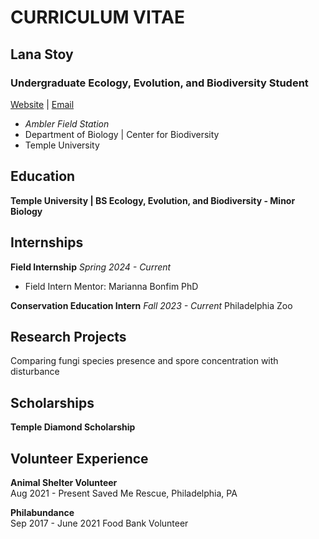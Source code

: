 # **CURRICULUM VITAE**
## **Lana Stoy**
### **Undergraduate Ecology, Evolution, and Biodiversity Student**
[Website](https://www.linkedin.com/in/lana-stoy) | [Email](mailto:lana.stoy@temple.edu)
- _Ambler Field Station_ 
- Department of Biology | Center for Biodiversity
- Temple University

## Education
**Temple University | BS Ecology, Evolution, and Biodiversity - Minor Biology**

## Internships																								
**Field Internship** 
*Spring 2024 - Current*
- Field Intern Mentor: Marianna Bonfim PhD

**Conservation Education Intern**
*Fall 2023 - Current*
Philadelphia Zoo

## Research Projects
Comparing fungi species presence and spore concentration with disturbance



## Scholarships
**Temple Diamond Scholarship** 

## Volunteer Experience
**Animal Shelter Volunteer**									
Aug 2021 - Present
Saved Me Rescue, Philadelphia, PA

**Philabundance**										
Sep 2017 - June 2021
Food Bank Volunteer 


